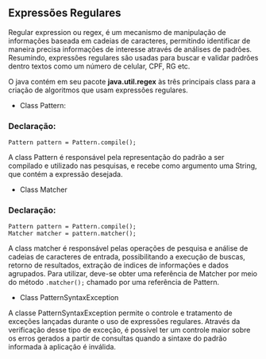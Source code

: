 ## Expressões Regulares

Regular expression ou regex, é um mecanismo de manipulação de informações baseada
em cadeias de caracteres, permitindo identificar de maneira precisa informações de 
interesse através de análises de padrões. Resumindo, expressões regulares são usadas 
para buscar e validar padrões dentro textos como um número de celular, CPF, RG etc.

O java contém em seu pacote **java.util.regex** às três principais class para a criação
de algoritmos que usam expressões regulares.

* Class Pattern:

### Declaração: ###
  `Pattern pattern = Pattern.compile();`

A class Pattern é responsável pela representação do padrão a ser compilado e utilizado nas
pesquisas, e recebe como argumento uma String, que contém a expressão desejada.

* Class Matcher

### Declaração: ###

```
Pattern pattern = Pattern.compile();
Matcher matcher = pattern.matcher();
```

A class matcher é responsável pelas operações de pesquisa e análise de cadeias de caracteres
de entrada, possibilitando a execução de buscas, retorno de resultados, extração de indices de
informações e dados agrupados. Para utilizar, deve-se obter uma referência de Matcher por meio 
do método `.matcher();` chamado por uma referência de Pattern.

* Class PatternSyntaxException

A classe PatternSyntaxException permite o controle e tratamento de exceções lançadas durante o uso
de expressões regulares. Através da verificação desse tipo de exceção, é possível ter um controle 
maior sobre os erros gerados a partir de consultas quando a sintaxe do padrão informada à aplicação
é inválida. 

